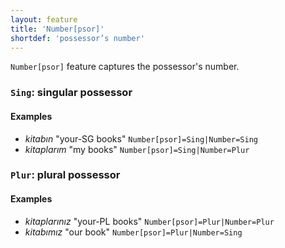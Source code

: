 ```yaml
---
layout: feature
title: 'Number[psor]'
shortdef: 'possessor’s number'
---
```


`Number[psor]` feature captures the possessor's number.

### `Sing`: singular possessor

#### Examples

* _kitabın_ "your-SG books" `Number[psor]=Sing|Number=Sing`
* _kitaplarım_ "my books" `Number[psor]=Sing|Number=Plur`

### `Plur`: plural possessor

#### Examples

* _kitaplarınız_ "your-PL books" `Number[psor]=Plur|Number=Plur`
* _kitabımız_ "our book" `Number[psor]=Plur|Number=Sing`

<!-- Interlanguage links updated Út zář 29 20:31:36 CEST 2020 -->
